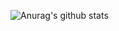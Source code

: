 ![Anurag's github stats](https://github-readme-stats.vercel.app/api?username=15b883&show_icons=true&theme=radical)
